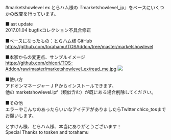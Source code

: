 #marketshowlevel ex
とらハム様の『marketshowlevel_jp』をベースにいくつかの改変を行っています。  

■last update  
2017.01.04 bugfixコレクション不具合修正


■ベースになったもの：とらハム様 GitHub  
https://github.com/torahamu/TOSAddon/tree/master/marketshowlevel


■本家からの変更点、サンプルイメージ  
https://github.com/chicori/TOS-Addon/raw/master/marketshowlevel_ex/read_me.jpg
![](https://github.com/chicori/TOS-Addon/raw/master/marketshowlevel_ex/read_me.jpg)


■使い方  
アドオンマネージャーＪＰからインストールできます。  
他の marketshowlevel.ipf（類似含む）が既にある場合削除してください。


■その他  
エラーやこんなのあったらいいなアイデアがありましたらTwitter chico_tosまでお願いします。

とすけん様、とらハム様、本当にありがとうございます！  
Special Thanks to tosken and torahamu
